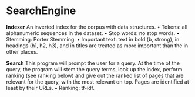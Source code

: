 # SearchEngine

**Indexer**
An inverted index for the corpus with data structures.
• Tokens: all alphanumeric sequences in the dataset.
• Stop words: no stop words.
• Stemming: Porter Stemming.
• Important text: text in bold (b, strong), in headings (h1, h2, h3), and
in titles are treated as more important than the in other places.

**Search**
This program will prompt the user for a query. At the time of the query,
the program will stem the query terms, look up the index, perform ranking
(see ranking below) and give out the ranked list of pages that are
relevant for the query, with the most relevant on top. Pages are identified
at least by their URLs.
• Ranking: tf-idf.
